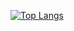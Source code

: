 [![Top Langs](https://github-readme-stats.vercel.app/api/top-langs/?username=ledevthang&langs_count=20)](https://github.com/ledevthang/ledevthang)
